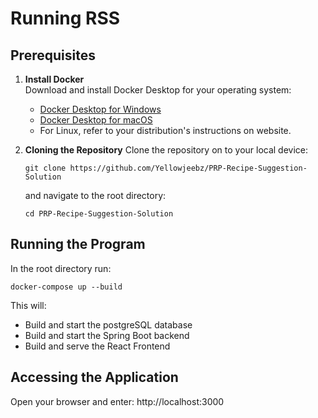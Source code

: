 # Running RSS

## Prerequisites

1. **Install Docker**  
   Download and install Docker Desktop for your operating system:  
   - [Docker Desktop for Windows](https://www.docker.com/products/docker-desktop/)
   - [Docker Desktop for macOS](https://www.docker.com/products/docker-desktop/)
   - For Linux, refer to your distribution's instructions on website.
     
2. **Cloning the Repository** 
   Clone the repository on to your local device:
   
   `git clone https://github.com/Yellowjeebz/PRP-Recipe-Suggestion-Solution`

   and navigate to the root directory:
   
   `cd PRP-Recipe-Suggestion-Solution`

   
   
## Running the Program 
   In the root directory run:
   
   `docker-compose up --build`

   This will: 
   - Build and start the postgreSQL database
   - Build and start the Spring Boot backend 
   - Build and serve the React Frontend 
   
## Accessing the Application 
  Open your browser and enter:
  http://localhost:3000



